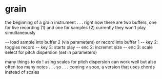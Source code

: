 # grain

the beginning of a grain instrument . . .
right now there are two buffers, one for live recording (1) and one for samples (2)
currently they won't play simultaneously

--  load sample into buffer 2 (via parameters) or record into buffer 1
--  key 2: toggles record
--  key 3: starts play
--  enc 2: incremnt size
--  enc 3: scale select for pitch dispersion (set in parameters)

many things to do !
using scales for pitch dispersion can work well but also often too many notes . . . 
so . . . coming v soon, a version that uses chords instead of scales
